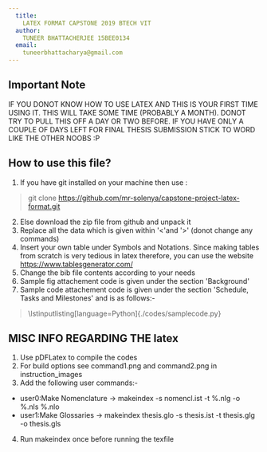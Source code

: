 ```yaml
---
  title:
    LATEX FORMAT CAPSTONE 2019 BTECH VIT
  author:
    TUNEER BHATTACHERJEE 15BEE0134
  email:
    tuneerbhattacharya@gmail.com
---
```

## Important Note
IF YOU DONOT KNOW HOW TO USE LATEX AND THIS IS YOUR FIRST TIME USING IT. THIS WILL TAKE SOME TIME (PROBABLY A MONTH). DONOT TRY TO PULL THIS OFF A DAY OR TWO BEFORE. IF YOU HAVE ONLY A COUPLE OF DAYS LEFT FOR FINAL THESIS SUBMISSION STICK TO WORD LIKE THE OTHER NOOBS :P
## How to use this file?
1. If you have git installed on your machine then use :
 >git clone https://github.com/mr-solenya/capstone-project-latex-format.git
2. Else download the zip file from github and unpack it
3. Replace all the data which is given within '<'and '>' (donot change any commands)
4. Insert your own table under Symbols and Notations. Since making tables from scratch is very tedious in latex therefore, you can use the website https://www.tablesgenerator.com/
5. Change the bib file contents according to your needs
6. Sample fig attachement code is given under the section 'Background'
7. Sample code attachement code is given under the section 'Schedule, Tasks and Milestones' and is as follows:-
>\lstinputlisting[language=Python]{./codes/samplecode.py}

## MISC INFO REGARDING THE latex
1. Use pDFLatex to compile the codes
2. For build options see command1.png and command2.png in instruction_images
3. Add the following user commands:-
- user0:Make Nomenclature  ->  makeindex -s nomencl.ist -t %.nlg -o %.nls %.nlo
- user1:Make Glossaries    ->   makeindex thesis.glo -s thesis.ist -t thesis.glg -o thesis.gls
4. Run makeindex once before running the texfile
